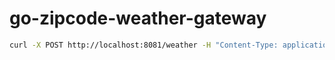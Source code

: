 # go-zipcode-weather-gateway

```bash
curl -X POST http://localhost:8081/weather -H "Content-Type: application/json" -d '{"cep": "01001000"}' --verbose
```
